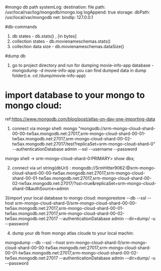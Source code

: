 #mongo db path
systemLog:
 destination: file
 path: /usr/local/var/log/mongodb/mongo.log
 logAppend: true
storage:
 dbPath: /usr/local/var/mongodb
net:
 bindIp: 127.0.0.1

#db-commands
 1) db states - db.stats() , [in bytes]
 2) collection states - db.movienameschemas.stats()
 3) collection data size - db.movienameschemas.dataSize()

#dump db
 1) go to project directory and run for dumping movie-info-app database - mongodump -d movie-info-app
   you can find dumped data in dump folder(i.e. cd /dump/movie-info-app)

# import database to your mongo to mongo cloud:
ref:https://www.mongodb.com/blog/post/atlas-on-day-one-importing-data
1) connect via mongo shell:
mongo "mongodb://srm-mongo-cloud-shard-00-00-tw5ax.mongodb.net:27017,srm-mongo-cloud-shard-00-01-tw5ax.mongodb.net:27017,srm-mongo-cloud-shard-00-02-tw5ax.mongodb.net:27017/test?replicaSet=srm-mongo-cloud-shard-0" --authenticationDatabase admin --ssl --username <USERNAME> --password

 mongo shell -> srm-mongo-cloud-shard-0:PRIMARY> show dbs;

2) connect via url string(dbUrl) :
mongodb://SrmHitter9062:<PASSWORD>@srm-mongo-cloud-shard-00-00-tw5ax.mongodb.net:27017,srm-mongo-cloud-shard-00-01-tw5ax.mongodb.net:27017,srm-mongo-cloud-shard-00-02-tw5ax.mongodb.net:27017/<DATABASE>?ssl=true&replicaSet=srm-mongo-cloud-shard-0&authSource=admin

3)import your local database to mongo cloud:
mongorestore --db <DBNAME> --ssl --host srm-mongo-cloud-shard-0/srm-mongo-cloud-shard-00-00-tw5ax.mongodb.net:27017,srm-mongo-cloud-shard-00-01-tw5ax.mongodb.net:27017,srm-mongo-cloud-shard-00-02-tw5ax.mongodb.net:27017 --authenticationDatabase admin --dir=dump/<DBNAME> -u <USERNAME> --password <PASSWORD>

4) dump your db from mongo atlas cloude to your local machin:

mongodump --db <DBNAME> --ssl --host srm-mongo-cloud-shard-0/srm-mongo-cloud-shard-00-00-tw5ax.mongodb.net:27017,srm-mongo-cloud-shard-00-01-tw5ax.mongodb.net:27017,srm-mongo-cloud-shard-00-02-tw5ax.mongodb.net:27017 --authenticationDatabase admin --dir=dump/<DBNAME> -u <USERNAME> --password <PASSWORD>
